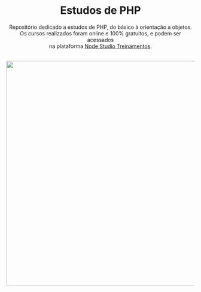 <div align="center" width="200">
  <h1>Estudos de PHP</h1>
  <p>Repositório dedicado a estudos de PHP, do básico à orientação a objetos. <br />
  Os cursos realizados foram online e 100% gratuitos, e podem ser acessados <br /> na plataforma <a href="https://www.nodestudio.com.br">Node Studio Treinamentos</a>.</p>
  <br />
  <img src="https://refactoring.guru/images/patterns/languages/php.png" width="600" />
</div>
